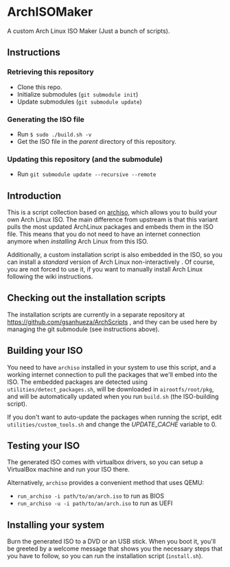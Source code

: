 # ArchISOMaker

A custom Arch Linux ISO Maker (Just a bunch of scripts).

## Instructions

### Retrieving this repository

* Clone this repo.
* Initialize submodules (`git submodule init`)
* Update submodules (`git submodule update`)

### Generating the ISO file

* Run `$ sudo ./build.sh -v`
* Get the ISO file in the *parent* directory of this repository.

### Updating this repository (and the submodule)

* Run `git submodule update --recursive --remote`

## Introduction

This is a script collection based on [archiso](https://gitlab.archlinux.org/archlinux/archiso/), which allows you to build your own Arch Linux ISO. The main difference from upstream is that this variant pulls the most updated ArchLinux packages and embeds them in the ISO file. This means that you do not need to have an internet connection anymore when *installing* Arch Linux from this ISO.

Additionally, a custom installation script is also embedded in the ISO, so you can install a *standard* version of Arch Linux non-interactively . Of course, you are not forced to use it, if you want to manually install Arch Linux following the wiki instructions.

## Checking out the installation scripts

The installation scripts are currently in a separate repository at https://github.com/gsanhueza/ArchScripts , and they can be used here by managing the git submodule (see instructions above).

## Building your ISO

You need to have `archiso` installed in your system to use this script, and a working internet connection to pull the packages that we'll embed into the ISO. The embedded packages are detected using `utilities/detect_packages.sh`, will be downloaded in `airootfs/root/pkg`, and will be automatically updated when you run `build.sh` (the ISO-building script).

If you don't want to auto-update the packages when running the script, edit `utilities/custom_tools.sh` and change the *UPDATE_CACHE* variable to 0.

## Testing your ISO

The generated ISO comes with virtualbox drivers, so you can setup a VirtualBox machine and run your ISO there.

Alternatively, `archiso` provides a convenient method that uses QEMU:

- `run_archiso -i path/to/an/arch.iso` to run as BIOS
- `run_archiso -u -i path/to/an/arch.iso` to run as UEFI

## Installing your system

Burn the generated ISO to a DVD or an USB stick. When you boot it, you'll be greeted by a welcome message that shows you the necessary steps that you have to follow, so you can run the installation script (`install.sh`).
